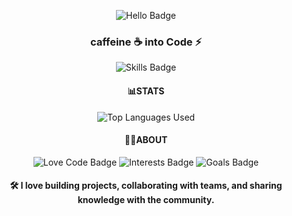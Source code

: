 <p align="center">
  <img src="https://img.shields.io/badge/hello-hi-green?style=for-the-badge&logo=python&logoColor=white" alt="Hello Badge" />
</p>

<h3 align="center"> caffeine ☕ into Code ⚡</h3>

<p align="center">
  <img src="https://img.shields.io/badge/Skills-Python%20|%20JavaScript%20|%20Data%20Science%20|%20Cybersecurity-blue?style=flat&logo=python&logoColor=white" alt="Skills Badge" />
</p>



<!-- GitHub Stats Card -->
<h4 align="center">📊STATS</h4>
<p align="center">
<img src="https://github-readme-stats.vercel.app/api/top-langs/?username=rayxtn&langs_count=6" alt="Top Languages Used" />
</p>

<!-- About Me Section -->
<h4 align="center">👨‍💻ABOUT</h4>
<p align="center">
  <img src="https://img.shields.io/badge/Love-Code-009688?style=flat&logo=code&logoColor=white" alt="Love Code Badge" />
  <img src="https://img.shields.io/badge/Interests-Cybersecurity%20|%20Data%20Science-ff5722?style=flat&logo=security&logoColor=white" alt="Interests Badge" />
  <img src="https://img.shields.io/badge/Goals-Senior%20Software%20Engineer-blue?style=flat&logo=star&logoColor=white" alt="Goals Badge" />
</p>

<h4 align="center">
  🛠️ I love building projects, collaborating with teams, and sharing knowledge with the community.
</h4>
